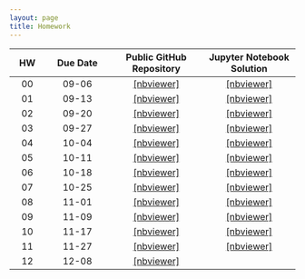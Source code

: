 ```yaml
---
layout: page
title: Homework
---
```


<table>
  <thead>
    <tr>
      <th style="text-align: center; width:50px">HW</th>
      <th style="text-align: center; width:110px">Due Date</th>
      <th style="text-align: center; width:160px">Public GitHub Repository</th>
     <th style="text-align: center; width:160px">Jupyter Notebook Solution</th>
    </tr>
  </thead>
 <tbody>
    <tr>
      <td style="text-align: center">00</td>
      <td style="text-align: center">09-06</td>
      <td style="text-align: center"><a href="https://nbviewer.jupyter.org/github/data1010/problem-sets/blob/master/hw00/data1010-hw00.ipynb">[nbviewer]</a></td>
      <td style="text-align: center"><a href="https://nbviewer.jupyter.org/github/data1010/problem-sets/blob/master/hw00/data1010-hw00.ipynb">[nbviewer]</a></td>
   </tr>
   <tr>
      <td style="text-align: center">01</td>
      <td style="text-align: center">09-13</td>
      <td style="text-align: center"><a href="https://nbviewer.jupyter.org/github/data1010/problem-sets/blob/master/hw01/data1010-hw01.ipynb">[nbviewer]</a></td>
      <td style="text-align: center"><a href="https://nbviewer.jupyter.org/github/data1010/problem-sets/blob/master/hw01/data1010-hw01-sol.ipynb">[nbviewer]</a></td>
   </tr>
   <tr>
      <td style="text-align: center">02</td>
      <td style="text-align: center">09-20</td>
      <td style="text-align: center"><a href="https://nbviewer.jupyter.org/github/data1010/problem-sets/blob/master/hw02/data1010-hw02.ipynb">[nbviewer]</a></td>
      <td style="text-align: center"><a href="https://nbviewer.jupyter.org/github/data1010/problem-sets/blob/master/hw02/data1010-hw02-sol.ipynb">[nbviewer]</a></td>
   </tr>
   <tr>
      <td style="text-align: center">03</td>
      <td style="text-align: center">09-27</td>
      <td style="text-align: center"><a href="https://nbviewer.jupyter.org/github/data1010/problem-sets/blob/master/hw03/data1010-hw03.ipynb">[nbviewer]</a></td>
      <td style="text-align: center"><a href="https://nbviewer.jupyter.org/github/data1010/problem-sets/blob/master/hw03/data1010-hw03-sol.ipynb">[nbviewer]</a></td>
   </tr>
   <tr>
      <td style="text-align: center">04</td>
      <td style="text-align: center">10-04</td>
      <td style="text-align: center"><a href="https://nbviewer.jupyter.org/github/data1010/problem-sets/blob/master/hw04/data1010-hw04.ipynb">[nbviewer]</a></td>
      <td style="text-align: center"><a href="https://nbviewer.jupyter.org/github/data1010/problem-sets/blob/master/hw04/data1010-hw04-sol.ipynb">[nbviewer]</a></td>
   </tr>
   <tr>
      <td style="text-align: center">05</td>
      <td style="text-align: center">10-11</td>
      <td style="text-align: center"><a href="https://nbviewer.jupyter.org/github/data1010/problem-sets/blob/master/hw05/data1010-hw05.ipynb">[nbviewer]</a></td>
      <td style="text-align: center"><a href="https://nbviewer.jupyter.org/github/data1010/problem-sets/blob/master/hw05/data1010-hw05-sol.ipynb">[nbviewer]</a></td>
   </tr>
   <tr>
      <td style="text-align: center">06</td>
      <td style="text-align: center">10-18</td>
      <td style="text-align: center"><a href="https://nbviewer.jupyter.org/github/data1010/problem-sets/blob/master/hw06/data1010-hw06.ipynb">[nbviewer]</a></td>
      <td style="text-align: center"><a href="https://nbviewer.jupyter.org/github/data1010/problem-sets/blob/master/hw06/data1010-hw06-sol.ipynb">[nbviewer]</a></td>
   </tr>
   <tr>
      <td style="text-align: center">07</td>
      <td style="text-align: center">10-25</td>
      <td style="text-align: center"><a href="https://nbviewer.jupyter.org/github/data1010/problem-sets/blob/master/hw07/data1010-hw07.ipynb">[nbviewer]</a></td>
      <td style="text-align: center"><a href="https://nbviewer.jupyter.org/github/data1010/problem-sets/blob/master/hw07/data1010-hw07-sol.ipynb">[nbviewer]</a></td>
   </tr>
   <tr>
      <td style="text-align: center">08</td>
      <td style="text-align: center">11-01</td>
      <td style="text-align: center"><a href="https://nbviewer.jupyter.org/github/data1010/problem-sets/blob/master/hw08/data1010-hw08.ipynb">[nbviewer]</a></td>
      <td style="text-align: center"><a href="https://nbviewer.jupyter.org/github/data1010/problem-sets/blob/master/hw08/data1010-hw08-sol.ipynb">[nbviewer]</a></td>
   </tr>
   <tr>
      <td style="text-align: center">09</td>
      <td style="text-align: center">11-09</td>
      <td style="text-align: center"><a href="https://nbviewer.jupyter.org/github/data1010/problem-sets/blob/master/hw09/data1010-hw09.ipynb">[nbviewer]</a></td>
      <td style="text-align: center"><a href="https://nbviewer.jupyter.org/github/data1010/problem-sets/blob/master/hw09/data1010-hw09-sol.ipynb">[nbviewer]</a></td>
   </tr>
   <tr>
      <td style="text-align: center">10</td>
      <td style="text-align: center">11-17</td>
      <td style="text-align: center"><a href="https://nbviewer.jupyter.org/github/data1010/problem-sets/blob/master/hw10/data1010-hw10.ipynb">[nbviewer]</a></td>
      <td style="text-align: center"><a href="https://nbviewer.jupyter.org/github/data1010/problem-sets/blob/master/hw10/data1010-hw10-sol.ipynb">[nbviewer]</a></td>
   </tr>
   <tr>
      <td style="text-align: center">11</td>
      <td style="text-align: center">11-27</td>
      <td style="text-align: center"><a href="https://nbviewer.jupyter.org/github/data1010/problem-sets/blob/master/hw11/data1010-hw11.ipynb">[nbviewer]</a></td>
      <td style="text-align: center"><a href="https://nbviewer.jupyter.org/github/data1010/problem-sets/blob/master/hw11/data1010-hw11-sol.ipynb">[nbviewer]</a></td>
   </tr>
   <tr>
      <td style="text-align: center">12</td>
      <td style="text-align: center">12-08</td>
      <td style="text-align: center"><a href="https://nbviewer.jupyter.org/github/data1010/problem-sets/blob/master/hw12/data1010-hw12.ipynb">[nbviewer]</a></td>
      <td style="text-align: center"><a href="https://nbviewer.jupyter.org/github/data1010/problem-sets/blob/master/hw11/data1010-hw12-sol.ipynb"></a></td>
   </tr>
  </tbody>
</table>
